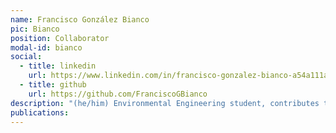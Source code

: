 ```yaml
---
name: Francisco González Bianco
pic: Bianco
position: Collaborator
modal-id: bianco
social:
  - title: linkedin
    url: https://www.linkedin.com/in/francisco-gonzalez-bianco-a54a111a4/
  - title: github
    url: https://github.com/FranciscoGBianco
description: "(he/him) Environmental Engineering student, contributes technical expertise in environmental engineering, machine learning, and data management. His experience includes developing open-source monitoring tools and computational pipelines, with a particular focus on data quality and system reliability for environmental assessments and emission calculations. He also has a strong background in water and wastewater quality, management, and treatment, including the design and evaluation of treatment systems, regulatory compliance, and the integration of data-driven approaches to improve decision-making in water resource management. He is currently teaching the Introduction to Machine Learning Course at UNSAM."
publications:
---
```

